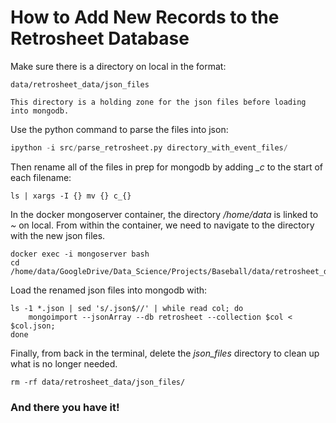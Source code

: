 # How to Add New Records to the Retrosheet Database

Make sure there is a directory on local in the format:
```
data/retrosheet_data/json_files

This directory is a holding zone for the json files before loading into mongodb.

```
Use the python command to parse the files into json:
```python
ipython -i src/parse_retrosheet.py directory_with_event_files/
```
Then rename all of the files in prep for mongodb by adding *_c* to the start of each filename:
```
ls | xargs -I {} mv {} c_{}
```
In the docker mongoserver container, the directory */home/data* is linked to *~* on local. From within the container, we need to navigate to the directory with the new json files.
```
docker exec -i mongoserver bash
cd /home/data/GoogleDrive/Data_Science/Projects/Baseball/data/retrosheet_data/json_files
```

Load the renamed json files into mongodb with:
```
ls -1 *.json | sed 's/.json$//' | while read col; do 
    mongoimport --jsonArray --db retrosheet --collection $col < $col.json;
done
```

Finally, from back in the terminal, delete the *json_files* directory to clean up what is no longer needed.
```
rm -rf data/retrosheet_data/json_files/
```

### And there you have it!